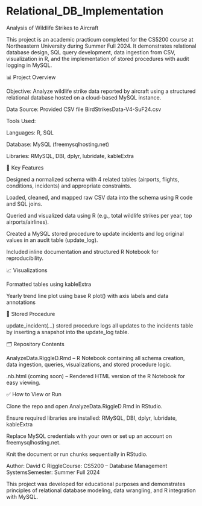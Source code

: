 # Relational_DB_Implementation
Analysis of Wildlife Strikes to Aircraft

This project is an academic practicum completed for the CS5200 course at Northeastern University during Summer Full 2024. It demonstrates relational database design, SQL query development, data ingestion from CSV, visualization in R, and the implementation of stored procedures with audit logging in MySQL.

📊 Project Overview

Objective: Analyze wildlife strike data reported by aircraft using a structured relational database hosted on a cloud-based MySQL instance.

Data Source: Provided CSV file BirdStrikesData-V4-SuF24.csv

Tools Used:

Languages: R, SQL

Database: MySQL (freemysqlhosting.net)

Libraries: RMySQL, DBI, dplyr, lubridate, kableExtra

🔧 Key Features

Designed a normalized schema with 4 related tables (airports, flights, conditions, incidents) and appropriate constraints.

Loaded, cleaned, and mapped raw CSV data into the schema using R code and SQL joins.

Queried and visualized data using R (e.g., total wildlife strikes per year, top airports/airlines).

Created a MySQL stored procedure to update incidents and log original values in an audit table (update_log).

Included inline documentation and structured R Notebook for reproducibility.

📈 Visualizations

Formatted tables using kableExtra

Yearly trend line plot using base R plot() with axis labels and data annotations

🔄 Stored Procedure

update_incident(...) stored procedure logs all updates to the incidents table by inserting a snapshot into the update_log table.

🗂 Repository Contents

AnalyzeData.RiggleD.Rmd – R Notebook containing all schema creation, data ingestion, queries, visualizations, and stored procedure logic.

.nb.html (coming soon) – Rendered HTML version of the R Notebook for easy viewing.

✅ How to View or Run

Clone the repo and open AnalyzeData.RiggleD.Rmd in RStudio.

Ensure required libraries are installed: RMySQL, DBI, dplyr, lubridate, kableExtra

Replace MySQL credentials with your own or set up an account on freemysqlhosting.net.

Knit the document or run chunks sequentially in RStudio.

Author: David C RiggleCourse: CS5200 – Database Management SystemsSemester: Summer Full 2024

This project was developed for educational purposes and demonstrates principles of relational database modeling, data wrangling, and R integration with MySQL.

